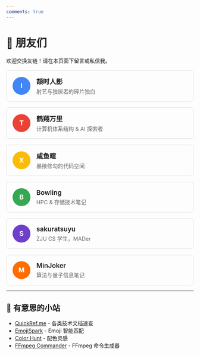 ```yaml
---
comments: true
---
```


# 🔗 朋友们

欢迎交换友链！请在本页面下留言或私信我。

<style>
  .flink-container {
    display: grid;
    grid-template-columns: 1fr;
    gap: 1rem;
    margin-top: 1rem;
  }

  .flink-card {
    border: 1px solid #e0e0e0;
    border-radius: 8px;
    padding: 1rem;
    text-decoration: none;
    color: inherit;
    background: transparent;
    transition: transform 0.2s, box-shadow 0.2s;
    display: flex;
    align-items: center;
    gap: 1rem;
    font-family: -apple-system, BlinkMacSystemFont, "Segoe UI", Roboto, sans-serif;
  }

  .flink-card:hover {
    transform: translateY(-2px);
    box-shadow: 0 4px 12px rgba(0,0,0,0.1);
  }

  .flink-avatar {
    width: 48px;
    height: 48px;
    border-radius: 50%;
    display: flex;
    align-items: center;
    justify-content: center;
    color: white;
    font-weight: bold;
    font-size: 1.1rem;
    flex-shrink: 0;
  }

  .flink-name {
    font-weight: 600;
    margin: 0;
    font-size: 1.1rem;
  }

  .flink-desc {
    margin: 0.25rem 0 0;
    color: #666;
    font-size: 0.9rem;
  }

  /* 随机背景色（可根据名字首字母固定） */
  .bg-1 { background-color: #4285f4; }
  .bg-2 { background-color: #ea4335; }
  .bg-3 { background-color: #fbbc05; }
  .bg-4 { background-color: #34a853; }
  .bg-5 { background-color: #6e40c9; }
  .bg-6 { background-color: #ff6d01; }
</style>

<div class="flink-container">

  <!-- 颉时人影 -->
  <a href="https://blog.isshikih.top/" class="flink-card" target="_blank">
    <div class="flink-avatar bg-1">I</div>
    <div>
      <p class="flink-name">颉时人影</p>
      <p class="flink-desc">射艺与独居者的碎片独白</p>
    </div>
  </a>

  <!-- 鹤翔万里 -->
  <a href="https://note.tonycrane.cc/" class="flink-card" target="_blank">
    <div class="flink-avatar bg-2">T</div>
    <div>
      <p class="flink-name">鹤翔万里</p>
      <p class="flink-desc">计算机体系结构 & AI 探索者</p>
    </div>
  </a>

  <!-- 咸鱼暄 -->
  <a href="https://xuan-insr.github.io/" class="flink-card" target="_blank">
    <div class="flink-avatar bg-3">X</div>
    <div>
      <p class="flink-name">咸鱼暄</p>
      <p class="flink-desc">暴揍修勾的代码空间</p>
    </div>
  </a>

  <!-- Bowling -->
  <a href="https://note.bowling233.top/" class="flink-card" target="_blank">
    <div class="flink-avatar bg-4">B</div>
    <div>
      <p class="flink-name">Bowling</p>
      <p class="flink-desc">HPC & 存储技术笔记</p>
    </div>
  </a>

  <!-- sakuratsuyu -->
  <a href="https://sakuratsuyu.github.io/Note/" class="flink-card" target="_blank">
    <div class="flink-avatar bg-5">S</div>
    <div>
      <p class="flink-name">sakuratsuyu</p>
      <p class="flink-desc">ZJU CS 学生，MADer</p>
    </div>
  </a>

  <!-- MinJoker -->
  <a href="https://note.minjoker.top/" class="flink-card" target="_blank">
    <div class="flink-avatar bg-6">M</div>
    <div>
      <p class="flink-name">MinJoker</p>
      <p class="flink-desc">算法与量子信息笔记</p>
    </div>
  </a>

</div>

---

## 🔗 有意思的小站

- [QuickRef.me](https://quickref.me/) - 各类技术文档速查
- [EmojiSpark](https://emojispark.com/) - Emoji 智能匹配
- [Color Hunt](https://colorhunt.co/) - 配色灵感
- [FFmpeg Commander](https://alfg.dev/ffmpeg-commander/) - FFmpeg 命令生成器